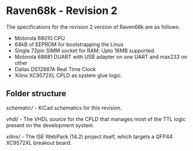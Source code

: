# Raven68k - Revision 2

The specifications for the revision 2 version of Raven68k are as follows:

- Motorola 68010 CPU
- 64kB of EEPROM for bootstrapping the Linux
- Single 72pin SIMM socket for RAM. Upto 16MB supported.
- Motorola 68681 DUART with USB adapter on one UART and max233 on other
- Dallas DS12887A Real Time Clock
- Xilinx XC9572XL CPLD as system glue logic.

## Folder structure

*schematic/* - KiCad schematics for this revision.

*vhdl/* - The VHDL source for the CPLD that manages most of the TTL logic present on the development system.

*xilinx/* - The ISE WebPack (14.2) project itself, which targets a QFP44 XC9572XL breakout board.
